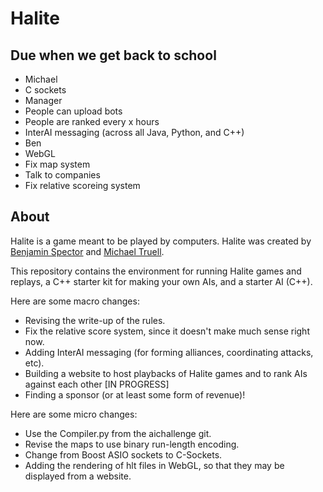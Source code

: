 # Halite

## Due when we get back to school
- Michael
 - C sockets
 - Manager
  - People can upload bots
  - People are ranked every x hours
 - InterAI messaging (across all Java, Python, and C++)
- Ben
 - WebGL
 - Fix map system
 - Talk to companies
 - Fix relative scoreing system

## About
Halite is a game meant to be played by computers. Halite was created by [Benjamin Spector](https://github.com/Sydriax "Benjamin Spector") and [Michael Truell](https://github.com/truell20 "Michael Truell").

This repository contains the environment for running Halite games and replays, a C++ starter kit for making your own AIs, and a starter AI (C++).

Here are some macro changes:
 - Revising the write-up of the rules.
 - Fix the relative score system, since it doesn't make much sense right now.
 - Adding InterAI messaging (for forming alliances, coordinating attacks, etc).
 - Building a website to host playbacks of Halite games and to rank AIs against each other [IN PROGRESS]
 - Finding a sponsor (or at least some form of revenue)!

Here are some micro changes:
 - Use the Compiler.py from the aichallenge git.
 - Revise the maps to use binary run-length encoding.
 - Change from Boost ASIO sockets to C-Sockets.
 - Adding the rendering of hlt files in WebGL, so that they may be displayed from a website.
